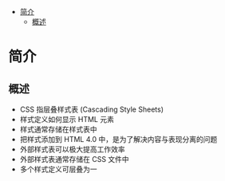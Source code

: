 <!-- TOC -->

- [简介](#简介)
    - [概述](#概述)

<!-- /TOC -->
<a id="markdown-简介" name="简介"></a>
# 简介
<a id="markdown-概述" name="概述"></a>
## 概述
- CSS 指层叠样式表 (Cascading Style Sheets)
- 样式定义如何显示 HTML 元素
- 样式通常存储在样式表中
- 把样式添加到 HTML 4.0 中，是为了解决内容与表现分离的问题
- 外部样式表可以极大提高工作效率
- 外部样式表通常存储在 CSS 文件中
- 多个样式定义可层叠为一



